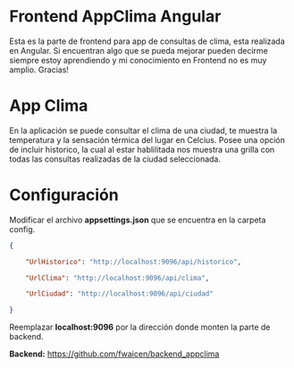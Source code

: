 # Frontend AppClima Angular

Esta es la parte de frontend para app de consultas de clima, esta realizada en Angular.
Si encuentran algo que se pueda mejorar pueden decirme siempre estoy aprendiendo y mi conocimiento en Frontend no es muy amplio.
Gracias!

# App Clima
En la aplicación se puede consultar el clima de una ciudad, te muestra la temperatura y la sensación térmica del lugar en Celcius.
Posee una opción de incluir historico, la cual al estar hablilitada nos muestra una grilla con todas las consultas realizadas de la ciudad seleccionada.

# Configuración

Modificar el archivo **appsettings.json** que se encuentra en la carpeta config.
```JSON
{

	"UrlHistorico": "http://localhost:9096/api/historico",

	"UrlClima": "http://localhost:9096/api/clima",

	"UrlCiudad": "http://localhost:9096/api/ciudad"

}
```
Reemplazar **localhost:9096** por la dirección donde monten la parte de backend.

**Backend:** https://github.com/fwaicen/backend_appclima
